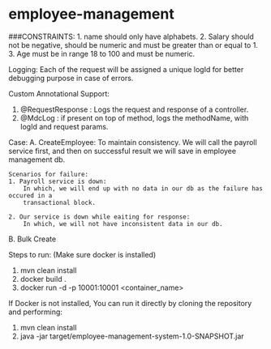 # employee-management


###CONSTRAINTS:
    1. name should only have alphabets.
    2. Salary should not be negative, should be numeric and must be greater than or equal to 1.
    3. Age must be in range 18 to 100 and must be numeric.


Logging: 
Each of the request will be assigned a unique logId for better debugging purpose in case of errors.

Custom Annotational Support:
1. @RequestResponse : Logs the request and response of a controller.
2. @MdcLog : if present on top of method, logs the methodName, with logId and request params.


Case:
A. CreateEmployee:
    To maintain consistency. We will call the payroll service first, and then on successful result we will save in employee
    management db.
    
    Scenarios for failure:
    1. Payroll service is down: 
        In which, we will end up with no data in our db as the failure has occured in a 
        transactional block.
        
    2. Our service is down while eaiting for response:
        In which, we will not have inconsistent data in our db.

B. Bulk Create
    
    
    
Steps to run: (Make sure docker is installed)
1. mvn clean install
2. docker build .
3. docker run -d -p 10001:10001 <container_name>

If Docker is not installed, You can run it directly by cloning the repository and performing:
1. mvn clean install
2. java -jar target/employee-management-system-1.0-SNAPSHOT.jar
